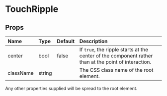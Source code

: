 TouchRipple
===========



Props
-----

| Name | Type | Default | Description |
|:-----|:-----|:--------|:------------|
| center | bool | false | If `true`, the ripple starts at the center of the component rather than at the point of interaction. |
| className | string |  | The CSS class name of the root element. |

Any other properties supplied will be spread to the root element.
